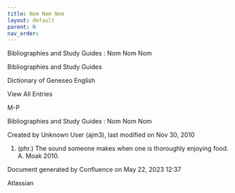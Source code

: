 ```yaml
---
title: Nom Nom Nom
layout: default
parent: N
nav_order:
---
```


Bibliographies and Study Guides : Nom Nom Nom

Bibliographies and Study Guides

Dictionary of Geneseo English

View All Entries

M-P

Bibliographies and Study Guides : Nom Nom Nom

Created by  Unknown User (ajm3), last modified on Nov 30, 2010

1. (phr.) The sound someone makes when one is thoroughly enjoying food. A. Moak 2010.

Document generated by Confluence on May 22, 2023 12:37

Atlassian
